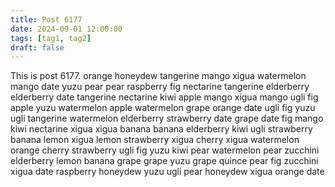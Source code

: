 ```yaml
---
title: Post 6177
date: 2024-09-01 12:00:00
tags: [tag1, tag2]
draft: false
---
```

This is post 6177.
orange
honeydew
tangerine
mango
xigua
watermelon
mango
date
yuzu
pear
pear
raspberry
fig
nectarine
tangerine
elderberry
elderberry
date
tangerine
nectarine
kiwi
apple
mango
xigua
mango
ugli
fig
apple
yuzu
watermelon
apple
watermelon
grape
orange
date
ugli
fig
yuzu
ugli
tangerine
watermelon
elderberry
strawberry
date
grape
date
fig
mango
kiwi
nectarine
xigua
xigua
banana
banana
elderberry
kiwi
ugli
strawberry
banana
lemon
xigua
lemon
strawberry
xigua
cherry
xigua
watermelon
orange
cherry
strawberry
ugli
fig
yuzu
kiwi
pear
watermelon
pear
zucchini
elderberry
lemon
banana
grape
grape
yuzu
grape
quince
pear
fig
zucchini
xigua
date
raspberry
honeydew
yuzu
ugli
pear
honeydew
xigua
orange
date
